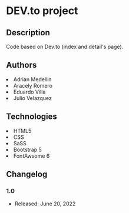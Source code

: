 # DEV.to project
 
## Description

Code based on Dev.to (index and detail's page).

## Authors

 <li>Adrian Medellin </li>
 <li>Aracely Romero </li>
 <li>Eduardo Villa </li>
 <li>Julio Velazquez </li>


## Technologies

<li>HTML5</li>
<li>CSS</li>
<li>SaSS</li>
<li>Bootstrap 5</li>
<li>FontAwsome 6</li>

## Changelog

### 1.0
* Released: June 20, 2022
